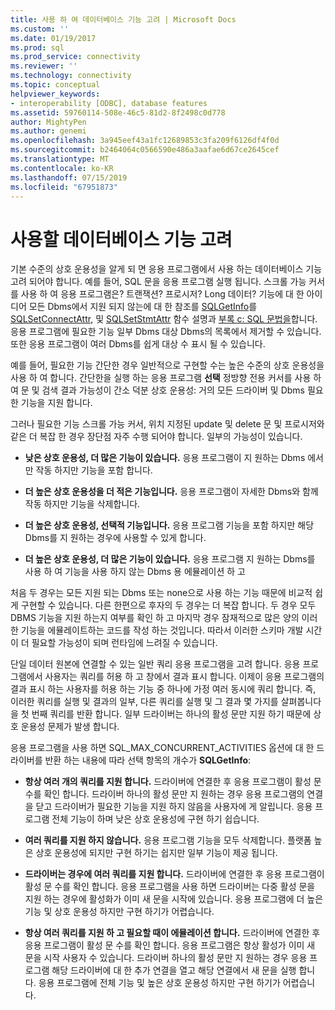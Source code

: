 ```yaml
---
title: 사용 하 여 데이터베이스 기능 고려 | Microsoft Docs
ms.custom: ''
ms.date: 01/19/2017
ms.prod: sql
ms.prod_service: connectivity
ms.reviewer: ''
ms.technology: connectivity
ms.topic: conceptual
helpviewer_keywords:
- interoperability [ODBC], database features
ms.assetid: 59760114-508e-46c5-81d2-8f2498c0d778
author: MightyPen
ms.author: genemi
ms.openlocfilehash: 3a945eef43a1fc12689853c3fa209f6126df4f0d
ms.sourcegitcommit: b2464064c0566590e486a3aafae6d67ce2645cef
ms.translationtype: MT
ms.contentlocale: ko-KR
ms.lasthandoff: 07/15/2019
ms.locfileid: "67951873"
---
```

# <a name="considering-database-features-to-use"></a>사용할 데이터베이스 기능 고려
기본 수준의 상호 운용성을 알게 되 면 응용 프로그램에서 사용 하는 데이터베이스 기능 고려 되어야 합니다. 예를 들어, SQL 문을 응용 프로그램 실행 됩니다. 스크롤 가능 커서를 사용 하 여 응용 프로그램은? 트랜잭션? 프로시저? Long 데이터? 기능에 대 한 아이디어 모든 Dbms에서 지원 되지 않는에 대 한 참조를 [SQLGetInfo](../../../odbc/reference/syntax/sqlgetinfo-function.md)를 [SQLSetConnectAttr](../../../odbc/reference/syntax/sqlsetconnectattr-function.md), 및 [SQLSetStmtAttr](../../../odbc/reference/syntax/sqlsetstmtattr-function.md) 함수 설명과 [ 부록 c: SQL 문법을](../../../odbc/reference/appendixes/appendix-c-sql-grammar.md)합니다. 응용 프로그램에 필요한 기능 일부 Dbms 대상 Dbms의 목록에서 제거할 수 있습니다. 또한 응용 프로그램이 여러 Dbms를 쉽게 대상 수 표시 될 수 있습니다.  
  
 예를 들어, 필요한 기능 간단한 경우 일반적으로 구현할 수는 높은 수준의 상호 운용성을 사용 하 여 합니다. 간단한을 실행 하는 응용 프로그램 **선택** 정방향 전용 커서를 사용 하 여 문 및 검색 결과 가능성이 간소 덕분 상호 운용성: 거의 모든 드라이버 및 Dbms 필요한 기능을 지원 합니다.  
  
 그러나 필요한 기능 스크롤 가능 커서, 위치 지정된 update 및 delete 문 및 프로시저와 같은 더 복잡 한 경우 장단점 자주 수행 되어야 합니다. 일부의 가능성이 있습니다.  
  
-   **낮은 상호 운용성, 더 많은 기능이 있습니다.** 응용 프로그램이 지 원하는 Dbms 에서만 작동 하지만 기능을 포함 합니다.  
  
-   **더 높은 상호 운용성을 더 적은 기능입니다.** 응용 프로그램이 자세한 Dbms와 함께 작동 하지만 기능을 삭제합니다.  
  
-   **더 높은 상호 운용성, 선택적 기능입니다.** 응용 프로그램 기능을 포함 하지만 해당 Dbms를 지 원하는 경우에 사용할 수 있게 합니다.  
  
-   **더 높은 상호 운용성, 더 많은 기능이 있습니다.** 응용 프로그램 지 원하는 Dbms를 사용 하 여 기능을 사용 하지 않는 Dbms 용 에뮬레이션 하 고  
  
 처음 두 경우는 모든 지원 되는 Dbms 또는 none으로 사용 하는 기능 때문에 비교적 쉽게 구현할 수 있습니다. 다른 한편으로 후자의 두 경우는 더 복잡 합니다. 두 경우 모두 DBMS 기능을 지원 하는지 여부를 확인 하 고 마지막 경우 잠재적으로 많은 양의 이러한 기능을 에뮬레이트하는 코드를 작성 하는 것입니다. 따라서 이러한 스키마 개발 시간이 더 필요할 가능성이 되며 런타임에 느려질 수 있습니다.  
  
 단일 데이터 원본에 연결할 수 있는 일반 쿼리 응용 프로그램을 고려 합니다. 응용 프로그램에서 사용자는 쿼리를 허용 하 고 창에서 결과 표시 합니다. 이제이 응용 프로그램의 결과 표시 하는 사용자를 허용 하는 기능 중 하나에 가정 여러 동시에 쿼리 합니다. 즉, 이러한 쿼리를 실행 및 결과의 일부, 다른 쿼리를 실행 및 그 결과 몇 가지를 살펴봅니다을 첫 번째 쿼리를 반환 합니다. 일부 드라이버는 하나의 활성 문만 지원 하기 때문에 상호 운용성 문제가 발생 합니다.  
  
 응용 프로그램을 사용 하면 SQL_MAX_CONCURRENT_ACTIVITIES 옵션에 대 한 드라이버를 반환 하는 내용에 따라 선택 항목의 개수가 **SQLGetInfo**:  
  
-   **항상 여러 개의 쿼리를 지원 합니다.** 드라이버에 연결한 후 응용 프로그램이 활성 문 수를 확인 합니다. 드라이버 하나의 활성 문만 지 원하는 경우 응용 프로그램의 연결을 닫고 드라이버가 필요한 기능을 지원 하지 않음을 사용자에 게 알립니다. 응용 프로그램 전체 기능이 하며 낮은 상호 운용성에 구현 하기 쉽습니다.  
  
-   **여러 쿼리를 지원 하지 않습니다.** 응용 프로그램 기능을 모두 삭제합니다. 플랫폼 높은 상호 운용성에 되지만 구현 하기는 쉽지만 일부 기능이 제공 됩니다.  
  
-   **드라이버는 경우에 여러 쿼리를 지원 합니다.** 드라이버에 연결한 후 응용 프로그램이 활성 문 수를 확인 합니다. 응용 프로그램을 사용 하면 드라이버는 다중 활성 문을 지원 하는 경우에 활성화가 이미 새 문을 시작에 있습니다. 응용 프로그램에 더 높은 기능 및 상호 운용성 하지만 구현 하기가 어렵습니다.  
  
-   **항상 여러 쿼리를 지원 하 고 필요할 때이 에뮬레이션 합니다.** 드라이버에 연결한 후 응용 프로그램이 활성 문 수를 확인 합니다. 응용 프로그램은 항상 활성가 이미 새 문을 시작 사용자 수 있습니다. 드라이버 하나의 활성 문만 지 원하는 경우 응용 프로그램 해당 드라이버에 대 한 추가 연결을 열고 해당 연결에서 새 문을 실행 합니다. 응용 프로그램에 전체 기능 및 높은 상호 운용성 하지만 구현 하기가 어렵습니다.
